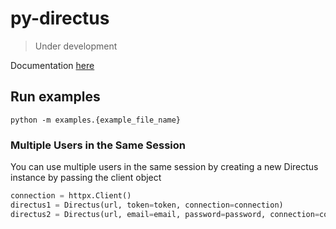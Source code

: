 # py-directus

> Under development

Documentation [here](https://panos-stavrianos.github.io/py-directus/)

## Run examples

```shell
python -m examples.{example_file_name}
```

### Multiple Users in the Same Session

You can use multiple users in the same session by creating a new Directus instance by passing the client object

```python
connection = httpx.Client()
directus1 = Directus(url, token=token, connection=connection)
directus2 = Directus(url, email=email, password=password, connection=connection)
```
